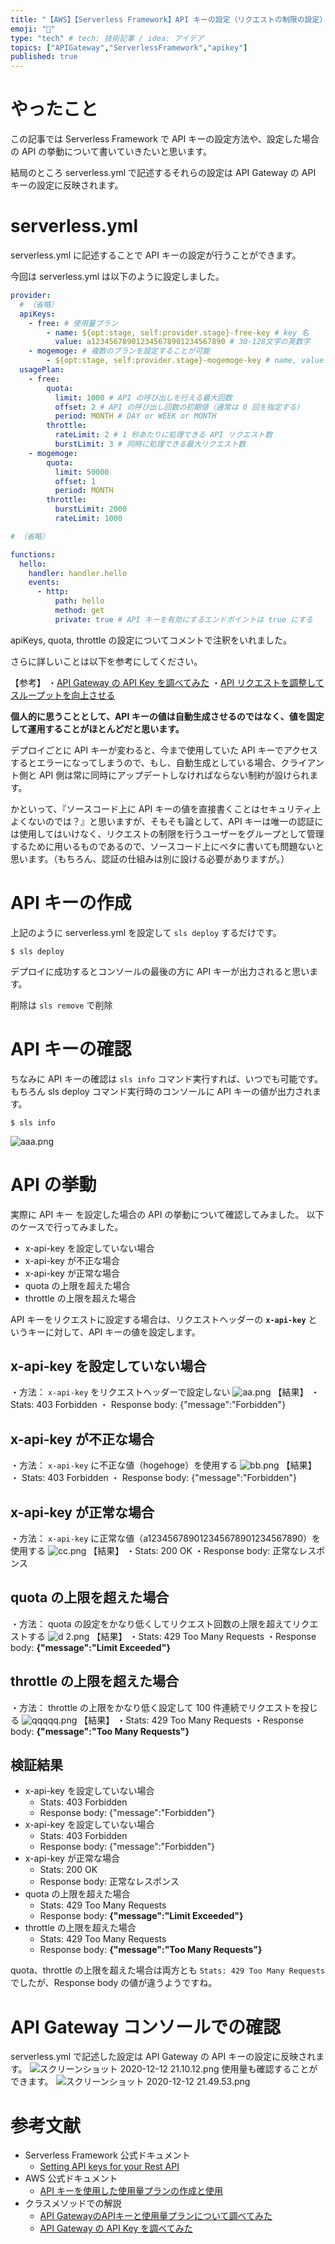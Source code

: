 ```yaml
---
title: "【AWS】【Serverless Framework】API キーの設定（リクエストの制限の設定）"
emoji: "🔖"
type: "tech" # tech: 技術記事 / idea: アイデア
topics: ["APIGateway","ServerlessFramework","apikey"]
published: true
---
```

# やったこと

この記事では Serverless Framework で API キーの設定方法や、設定した場合の API の挙動について書いていきたいと思います。

結局のところ serverless.yml で記述するそれらの設定は API Gateway の API キーの設定に反映されます。

# serverless.yml

serverless.yml に記述することで API キーの設定が行うことができます。

今回は serverless.yml は以下のように設定しました。


```yaml:serverless.yml
provider:
  # （省略）
  apiKeys:
    - free: # 使用量プラン
        - name: ${opt:stage, self:provider.stage}-free-key # key 名
          value: a123456789012345678901234567890 # 30-128文字の英数字
    - mogemoge: # 複数のプランを設定することが可能
        - ${opt:stage, self:provider.stage}-mogemoge-key # name, value を指定しないと value は自動生成される
  usagePlan:
    - free:
        quota:
          limit: 1000 # API の呼び出しを行える最大回数
          offset: 2 # API の呼び出し回数の初期値（通常は 0 回を指定する）
          period: MONTH # DAY or WEEK or MONTH
        throttle:
          rateLimit: 2 # 1 秒あたりに処理できる API リクエスト数
          burstLimit: 3 # 同時に処理できる最大リクエスト数
    - mogemoge:
        quota:
          limit: 50000
          offset: 1
          period: MONTH
        throttle:
          burstLimit: 2000
          rateLimit: 1000

# （省略）

functions:
  hello:
    handler: handler.hello
    events:
      - http:
          path: hello
          method: get
          private: true # API キーを有効にするエンドポイントは true にする
```

apiKeys, quota, throttle の設定についてコメントで注釈をいれました。

さらに詳しいことは以下を参考にしてください。

【参考】
・[API Gateway の API Key を調べてみた](https://dev.classmethod.jp/articles/api-gateway-usage-plan/)
・[API リクエストを調整してスループットを向上させる](https://docs.aws.amazon.com/ja_jp/apigateway/latest/developerguide/api-gateway-request-throttling.html)

**個人的に思うこととして、API キーの値は自動生成させるのではなく、値を固定して運用することがほとんどだと思います。**

デプロイごとに API キーが変わると、今まで使用していた API キーでアクセスするとエラーになってしまうので、もし、自動生成としている場合、クライアント側と API 側は常に同時にアップデートしなければならない制約が設けられます。

かといって、『ソースコード上に API キーの値を直接書くことはセキュリティ上よくないのでは？』と思いますが、そもそも論として、API キーは唯一の認証には使用してはいけなく、リクエストの制限を行うユーザーをグループとして管理するために用いるものであるので、ソースコード上にベタに書いても問題ないと思います。（もちろん、認証の仕組みは別に設ける必要がありますが。）

# API キーの作成

上記のように serverless.yml を設定して `sls deploy` するだけです。

```
$ sls deploy
```

デプロイに成功するとコンソールの最後の方に API キーが出力されると思います。

削除は `sls remove` で削除

# API キーの確認

ちなみに API キーの確認は `sls info` コマンド実行すれば、いつでも可能です。
もちろん sls deploy コマンド実行時のコンソールに API キーの値が出力されます。

```
$ sls info
```
![aaa.png](https://qiita-image-store.s3.ap-northeast-1.amazonaws.com/0/259125/ebbfd47c-2aa4-e526-c2cc-23b1601f3b28.png)

# API の挙動

実際に API キー を設定した場合の API の挙動について確認してみました。
以下のケースで行ってみました。

- x-api-key を設定していない場合
- x-api-key が不正な場合
- x-api-key が正常な場合
- quota の上限を超えた場合
- throttle の上限を超えた場合

API キーをリクエストに設定する場合は、リクエストヘッダーの **`x-api-key`** というキーに対して、API キーの値を設定します。

## x-api-key を設定していない場合

・方法： `x-api-key` をリクエストヘッダーで設定しない
![aa.png](https://qiita-image-store.s3.ap-northeast-1.amazonaws.com/0/259125/f4bee96d-02b8-2c4f-68a3-abcc0111e01c.png)
【結果】
・ Stats: 403 Forbidden
・ Response body: {"message":"Forbidden"}

## x-api-key が不正な場合

・方法： `x-api-key` に不正な値（hogehoge）を使用する
![bb.png](https://qiita-image-store.s3.ap-northeast-1.amazonaws.com/0/259125/da805249-be4c-f53b-2c7d-167bdf29f4bd.png)
【結果】
・ Stats: 403 Forbidden
・ Response body: {"message":"Forbidden"}

## x-api-key が正常な場合

・方法： `x-api-key` に正常な値（a123456789012345678901234567890）を使用する
![cc.png](https://qiita-image-store.s3.ap-northeast-1.amazonaws.com/0/259125/8c52e60f-eda6-98ca-01b7-50d84a28e486.png)
【結果】
・Stats: 200 OK
・Response body: 正常なレスポンス

## quota の上限を超えた場合

・方法： quota の設定をかなり低くしてリクエスト回数の上限を超えてリクエストする
![d 2.png](https://qiita-image-store.s3.ap-northeast-1.amazonaws.com/0/259125/0ae00431-564e-00bc-9ae8-c8152b0c2455.png)
【結果】
・Stats: 429 Too Many Requests
・Response body: **{"message":"Limit Exceeded"}**

## throttle の上限を超えた場合

・方法： throttle の上限をかなり低く設定して 100 件連続でリクエストを投じる
![qqqqq.png](https://qiita-image-store.s3.ap-northeast-1.amazonaws.com/0/259125/625824d1-d43d-be46-7f4d-83eb8876b0fd.png)
【結果】
・Stats: 429 Too Many Requests
・Response body: **{"message":"Too Many Requests"}**

## 検証結果

- x-api-key を設定していない場合
  - Stats: 403 Forbidden
  - Response body: {"message":"Forbidden"}
- x-api-key を設定していない場合
  - Stats: 403 Forbidden
  - Response body: {"message":"Forbidden"}
- x-api-key が正常な場合
  - Stats: 200 OK
  - Response body: 正常なレスポンス
- quota の上限を超えた場合
  - Stats: 429 Too Many Requests
  - Response body: **{"message":"Limit Exceeded"}**
- throttle の上限を超えた場合
  - Stats: 429 Too Many Requests
  - Response body: **{"message":"Too Many Requests"}**

quota、throttle の上限を超えた場合は両方とも `Stats: 429 Too Many Requests` でしたが、Response body の値が違うようですね。

# API Gateway コンソールでの確認

serverless.yml で記述した設定は API Gateway の API キーの設定に反映されます。
![スクリーンショット 2020-12-12 21.10.12.png](https://qiita-image-store.s3.ap-northeast-1.amazonaws.com/0/259125/edb7d912-c0cc-f8c3-b7d4-f9d45b7f9292.png)
使用量も確認することができます。
![スクリーンショット 2020-12-12 21.49.53.png](https://qiita-image-store.s3.ap-northeast-1.amazonaws.com/0/259125/e0a29e48-334e-af04-b1d2-db5fd6e7aaed.png)

# 参考文献

- Serverless Framework 公式ドキュメント
  - [Setting API keys for your Rest API](https://www.serverless.com/framework/docs/providers/aws/events/apigateway#setting-api-keys-for-your-rest-api)
- AWS 公式ドキュメント
  - [API キーを使用した使用量プランの作成と使用](https://docs.aws.amazon.com/ja_jp/apigateway/latest/developerguide/api-gateway-api-usage-plans.html)
- クラスメソッドでの解説
  - [API GatewayのAPIキーと使用量プランについて調べてみた](https://dev.classmethod.jp/articles/try-api-gateway-usage-plan/)
  - [API Gateway の API Key を調べてみた](https://dev.classmethod.jp/articles/api-gateway-usage-plan/)
